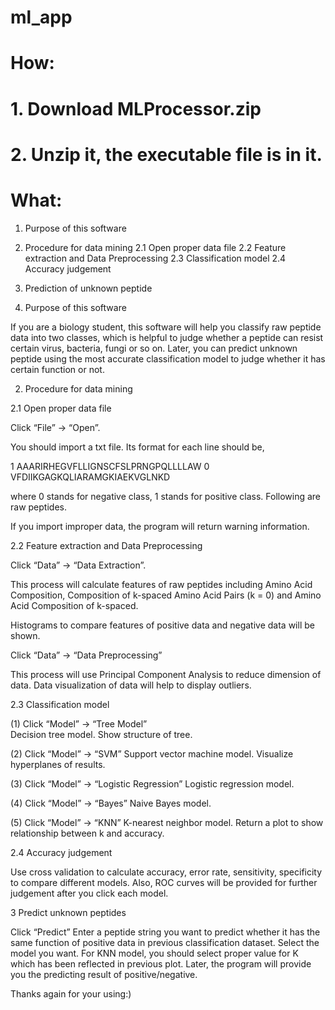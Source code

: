 # ml_app

# How:
# 1. Download MLProcessor.zip
# 2. Unzip it, the executable file is in it.

# What:
1. Purpose of this software
2. Procedure for data mining
    2.1 Open proper data file
    2.2 Feature extraction and Data Preprocessing
    2.3 Classification model
    2.4 Accuracy judgement 
3. Prediction of unknown peptide 


1. Purpose of this software

If you are a biology student, this software will help you classify raw peptide data into two classes, which is helpful to judge whether a peptide can resist certain virus, bacteria, fungi or so on. Later, you can predict unknown peptide using the most accurate classification model to judge whether it has certain function or not.


2. Procedure for data mining

2.1 Open proper data file

Click “File” -> “Open”.

You should import a txt file. Its format for each line should be,

1	AAARIRHEGVFLLIGNSCFSLPRNGPQLLLLAW
0	VFDIIKGAGKQLIARAMGKIAEKVGLNKD

where 0 stands for negative class, 1 stands for positive class. Following are raw peptides.

If you import improper data, the program will return warning information.

2.2 Feature extraction and Data Preprocessing

Click “Data” -> “Data Extraction”.

This process will calculate features of raw peptides including Amino Acid Composition, Composition of k-spaced Amino Acid Pairs (k = 0) and Amino Acid Composition of k-spaced.

Histograms to compare features of positive data and negative data will be shown.

Click “Data” -> “Data Preprocessing”

This process will use Principal Component Analysis to reduce dimension of data. Data visualization of data will help to display outliers.

2.3 Classification model

(1) Click “Model” -> “Tree Model”   
Decision tree model. Show structure of tree.

(2) Click “Model” -> “SVM”
Support vector machine model. Visualize hyperplanes of results.

(3) Click “Model” -> “Logistic Regression”
Logistic regression model. 

(4) Click “Model” -> “Bayes”
Naive Bayes model. 

(5) Click “Model” -> “KNN”
K-nearest neighbor model. Return a plot to show relationship between k and accuracy.

2.4 Accuracy judgement

Use cross validation to calculate accuracy, error rate, sensitivity, specificity to compare different models. Also, ROC curves will be provided for further judgement after you click each model.


3 Predict unknown peptides

Click “Predict”
Enter a peptide string you want to predict whether it has the same function of positive data in previous classification dataset. 
Select the model you want. For KNN model, you should select proper value for K which has been reflected in previous plot.
Later, the program will provide you the predicting result of positive/negative.


Thanks again for your using:)
